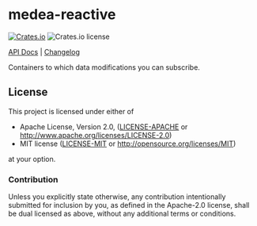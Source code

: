 medea-reactive
==============

[![Crates.io](https://img.shields.io/crates/v/medea-reactive)](https://crates.io/crates/medea-reactive)
![Crates.io license](https://img.shields.io/crates/l/medea-reactive)

[API Docs](https://docs.rs/medea-reactive) |
[Changelog](https://github.com/instrumentisto/medea/blob/master/crates/medea-reactive/CHANGELOG.md)

Containers to which data modifications you can subscribe.




## License

This project is licensed under either of

- Apache License, Version 2.0, ([LICENSE-APACHE](https://github.com/instrumentisto/medea/blob/master/crates/medea-reactive/LICENSE-APACHE.md) or http://www.apache.org/licenses/LICENSE-2.0)
- MIT license ([LICENSE-MIT](https://github.com/instrumentisto/medea/blob/master/crates/medea-reactive/LICENSE-MIT.md) or http://opensource.org/licenses/MIT)

at your option.


### Contribution

Unless you explicitly state otherwise, any contribution intentionally submitted for inclusion by you, as defined in the Apache-2.0 license, shall be dual licensed as above, without any additional terms or conditions.
